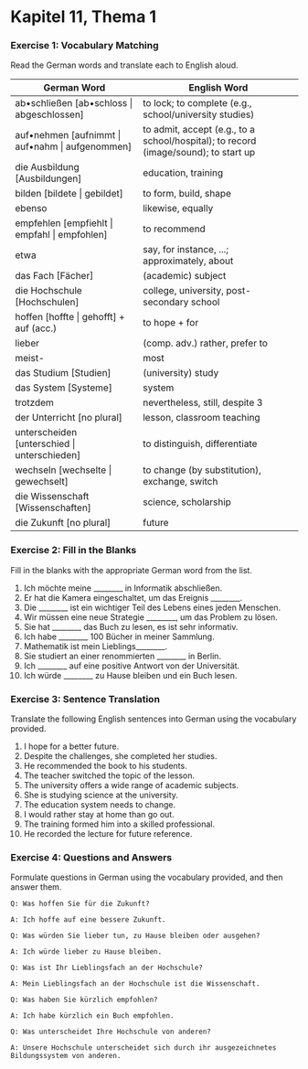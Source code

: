 # Kapitel 11, Thema 1

### Exercise 1: Vocabulary Matching

Read the German words and translate each to English aloud.

| German Word                                       | English Word                                                                        |
| ------------------------------------------------- | ----------------------------------------------------------------------------------- |
| ab•schließen \[ab•schloss \| abgeschlossen]       | to lock; to complete (e.g., school/university studies)                              |
| auf•nehmen \[aufnimmt \| auf•nahm \| aufgenommen] | to admit, accept (e.g., to a school/hospital); to record (image/sound); to start up |
| die Ausbildung \[Ausbildungen]                    | education, training                                                                 |
| bilden \[bildete \| gebildet]                     | to form, build, shape                                                               |
| ebenso                                            | likewise, equally                                                                   |
| empfehlen \[empfiehlt \| empfahl \| empfohlen]    | to recommend                                                                        |
| etwa                                              | say, for instance, ...; approximately, about                                        |
| das Fach \[Fächer]                                | (academic) subject                                                                  |
| die Hochschule \[Hochschulen]                     | college, university, post-secondary school                                          |
| hoffen \[hoffte \| gehofft] + auf (acc.)          | to hope + for                                                                       |
| lieber                                            | (comp. adv.) rather, prefer to                                                      |
| meist-                                            | most                                                                                |
| das Studium \[Studien]                            | (university) study                                                                  |
| das System \[Systeme]                             | system                                                                              |
| trotzdem                                          | nevertheless, still, despite 3                                                      |
| der Unterricht \[no plural]                       | lesson, classroom teaching                                                          |
| unterscheiden \[unterschied \| unterschieden]     | to distinguish, differentiate                                                       |
| wechseln \[wechselte \| gewechselt]               | to change (by substitution), exchange, switch                                       |
| die Wissenschaft \[Wissenschaften]                | science, scholarship                                                                |
| die Zukunft \[no plural]                          | future                                                                              |

### Exercise 2: Fill in the Blanks

Fill in the blanks with the appropriate German word from the list.

1. Ich möchte meine \_\_\_\_\_\_\_\_ in Informatik abschließen.
2. Er hat die Kamera eingeschaltet, um das Ereignis \_\_\_\_\_\_\_\_.
3. Die \_\_\_\_\_\_\_\_ ist ein wichtiger Teil des Lebens eines jeden Menschen.
4. Wir müssen eine neue Strategie \_\_\_\_\_\_\_\_, um das Problem zu lösen.
5. Sie hat \_\_\_\_\_\_\_\_ das Buch zu lesen, es ist sehr informativ.
6. Ich habe \_\_\_\_\_\_\_\_ 100 Bücher in meiner Sammlung.
7. Mathematik ist mein Lieblings\_\_\_\_\_\_\_\_.
8. Sie studiert an einer renommierten \_\_\_\_\_\_\_\_ in Berlin.
9. Ich \_\_\_\_\_\_\_\_ auf eine positive Antwort von der Universität.
10. Ich würde \_\_\_\_\_\_\_\_ zu Hause bleiben und ein Buch lesen.

### Exercise 3: Sentence Translation

Translate the following English sentences into German using the vocabulary provided.

1. I hope for a better future.
2. Despite the challenges, she completed her studies.
3. He recommended the book to his students.
4. The teacher switched the topic of the lesson.
5. The university offers a wide range of academic subjects.
6. She is studying science at the university.
7. The education system needs to change.
8. I would rather stay at home than go out.
9. The training formed him into a skilled professional.
10. He recorded the lecture for future reference.

### Exercise 4: Questions and Answers

Formulate questions in German using the vocabulary provided, and then answer them.

`Q: Was hoffen Sie für die Zukunft?`

`A: Ich hoffe auf eine bessere Zukunft.`

`Q: Was würden Sie lieber tun, zu Hause bleiben oder ausgehen?`

`A: Ich würde lieber zu Hause bleiben.`

`Q: Was ist Ihr Lieblingsfach an der Hochschule?`&#x20;

`A: Mein Lieblingsfach an der Hochschule ist die Wissenschaft.`

`Q: Was haben Sie kürzlich empfohlen?`

`A: Ich habe kürzlich ein Buch empfohlen.`

`Q: Was unterscheidet Ihre Hochschule von anderen?`

`A: Unsere Hochschule unterscheidet sich durch ihr ausgezeichnetes Bildungssystem von anderen.`
